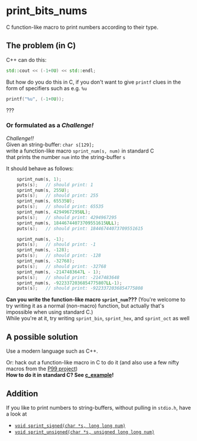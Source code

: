 # print_bits_nums
C function-like macro to print numbers according to their type.

## The problem (in C)

C++ can do this:
```cpp
std::cout << (-1+0U) << std::endl;
```

But how do you do this in C, if you don't want to give `printf` clues in the form of specifiers such as e.g. `%u`
```c
printf("%u", (-1+0U));
```
???

### Or formulated as a *Challenge!*

*Challenge!!*  
Given an string-buffer: `char s[129];`  
write a function-like macro `sprint_num(s, num)` in standard C  
that prints the number `num` into the string-buffer `s`

It should behave as follows:
```cpp
    sprint_num(s, 1);
    puts(s);   // should print: 1
    sprint_num(s, 255U);
    puts(s);   // should print: 255    
    sprint_num(s, 65535U);
    puts(s);   // should print: 65535
    sprint_num(s, 4294967295UL);
    puts(s);   // should print: 4294967295
    sprint_num(s, 18446744073709551615ULL);
    puts(s);   // should print: 18446744073709551615

    sprint_num(s, -1);
    puts(s);   // should print: -1
    sprint_num(s, -128);
    puts(s);   // should print: -128
    sprint_num(s, -32768);
    puts(s);   // should print: -32768
    sprint_num(s, -2147483647L - 1);
    puts(s);   // should print: -2147483648
    sprint_num(s, -9223372036854775807LL-1);
    puts(s);   // should print: -9223372036854775808

```

**Can you write the function-like macro `sprint_num`???** (You're welcome to try writing it as a normal (non-macro) function, but actually that's impossible when using standard C.)  
While you're at it, try writing `sprint_bin`, `sprint_hex`, and `sprint_oct` as well

## A possible solution

Use a modern language such as C++.

Or: hack out a function-like macro in C to do it 
(and also use a few nifty macros from the [P99 project](http://p99.gforge.inria.fr/))  
**How to do it in standard C? See [c_example](https://github.com/ajneu/print_bits_nums/tree/master/c_example)!**

## Addition

If you like to print numbers to string-buffers, without pulling in `stdio.h`, have a look at
* [`void sprint_signed(char *s, long long num)`](https://github.com/ajneu/print_bits_nums/blob/master/c_example/src/print_bits.c#L70)
* [`void sprint_unsigned(char *s, unsigned long long num)`](https://github.com/ajneu/print_bits_nums/blob/master/c_example/src/print_bits.c#L81)
